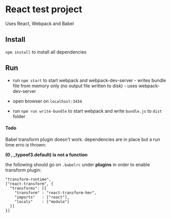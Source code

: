 # React test project

Uses React, Webpack and Babel

## Install
 ```npm install``` to install all dependencies

## Run

 - run ```npm start``` to start webpack and webpack-dev-server - writes bundle file from memory only (no output file written to disk) - uses webpack-dev-server

- open browser on ```localhost:3434```

- run ```npm run write-bundle``` to start webpack and write ```bundle.js``` to ```dist``` folder

#### Todo

Babel transform plugin doesn't work. dependencies are in place but a run time erro is thrown:

**(0 , _typeof3.default) is not a function**

the following should go on ```.babelrc``` under **plugins** in order to enable transform plugin:

```
"transform-runtime",
["react-transform", {
  "transforms": [{
    "transform" : "react-transform-hmr",
    "imports"   : ["react"],
    "locals"    : ["module"]
  }]
}]

```
